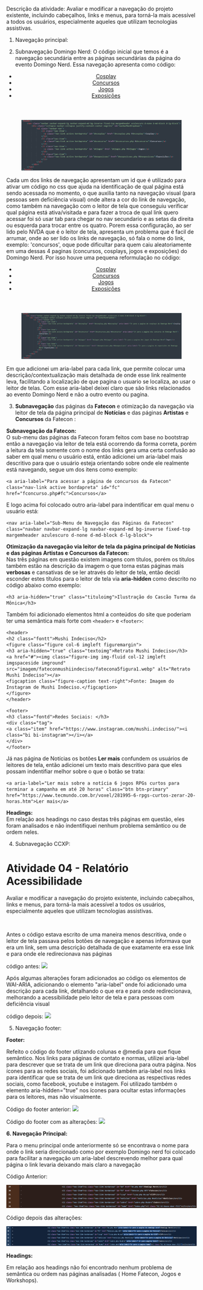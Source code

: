 Descrição da atividade: Avaliar e modificar a navegação do projeto existente, incluindo cabeçalhos, links e menus, para torná-la mais acessível a todos os usuários, especialmente 
aqueles que utilizam tecnologias assistivas.

1. Navegação principal:

2. Subnavegação Domingo Nerd:
O código inicial que temos é a navegação secundária entre as páginas secundárias da página do evento Domingo Nerd. Essa navegação apresenta como código:

<header>
    <nav class="navbar navbar-expand-lg navbar-expand-md bg-inverse fixed-top margemheader azulescuro d-none d-md-block d-lg-block">
        <div class="collapse navbar-collapse justify-content-center negrito" id="navbarNavDropdown">
            <ul class="navbar-nav">
                <li class="nav-item">
                  <a class="nav-link active bordapreta" id="dncosplay" href="dncosplay.php #dncosplay">Cosplay</a>
                </li>
                <li class="nav-item">
                  <a class="nav-link active bordapreta" id="dnconcurso" href="dnconcursos.php #dnconcurso">Concursos</a>
                </li>
                <li class="nav-item">
                  <a class="nav-link active bordapreta" id="dnjogos" href="dnjogos.php #dnjogos">Jogos</a>
                </li>
                <li class="nav-item">
                  <a class="nav-link active bordapreta" id="dnexposicoes" href="dnexposicoes.php #dnexposicoes">Exposições</a>
                </li>
            </ul>
        </div>
    </nav>
</header>
<figure class="centropagina margem3">
    <img src="imagem/include_dn_antes.png" alt="imagem mostrando o código do subnav do Domingo Nerd, antes das alterações">
</figure>
Cada um dos links de navegação apresentam um id que é utilizado para ativar um código no css que ajuda na identificação de qual página está sendo acessada no momento, o que auxilia tanto na navegação visual (para pessoas sem deficiência visual) onde altera a cor do link de navegação, como também na navegação com o leitor de tela que conseguiu verificar qual página está ativa/visitada e para fazer a troca de qual link quero acessar foi só usar tab para chegar no nav secundario e as setas da direita ou esquerda para trocar entre os quatro.
Porem essa configuração, ao ser lido pelo NVDA que é o leitor de tela, apresenta um problema que é facil de arrumar, onde ao ser lido os links de navegação, só fala o nome do link, exemplo: 'concursos', oque pode dificultar para quem caiu aleatoriamente em uma dessas 4 paginas (concursos, cosplays, jogos e exposições) do Domingo Nerd. Por isso houve uma pequena reformulação no código:

<header>
    <nav class="navbar navbar-expand-lg navbar-expand-md bg-inverse fixed-top margemheader azulescuro d-none d-md-block d-lg-block">
        <div class="collapse navbar-collapse justify-content-center negrito" id="navbarNavDropdown">
            <ul class="navbar-nav">
                <li class="nav-item">
                  <a class="nav-link active bordapreta" id="dncosplay" href="dncosplay.php #dncosplay" aria-label="Ir para a pagina de cosplays do Domingo Nerd">Cosplay</a>
                </li>
                <li class="nav-item">
                  <a class="nav-link active bordapreta" id="dnconcurso" href="dnconcursos.php #dnconcurso" aria-label="Ir para a pagina dos concuros do Domingo Nerd">Concursos</a>
                </li>
                <li class="nav-item">
                  <a class="nav-link active bordapreta" id="dnjogos" href="dnjogos.php #dnjogos" aria-label="Ir para a pagina dos jogos do Domingo Nerd">Jogos</a>
                </li>
                <li class="nav-item">
                  <a class="nav-link active bordapreta" id="dnexposicoes" href="dnexposicoes.php #dnexposicoes" aria-label="Ir para a pagina de exposições do Domingo Nerd">Exposições</a>
                </li>
            </ul>
        </div>
    </nav>
</header>
<figure class="centropagina margem3">
    <img src="imagem/include_dn_depois.png" alt="imagem mostrando o código do subnav do Domingo Nerd, depois das alterações">
</figure>
Em que adicionei um aria-label para cada link, que permite colocar uma descrição/contextualização mais detalhada de onde esse link realmente leva, facilitando a localização de que pagina o usuario se localiza, ao usar o leitor de telas. Com esse aria-label deixei claro que são links relacionados ao evento Domingo Nerd e não a outro evento ou pagina.

3. **Subnavegação** das páginas da **Fatecon** e otimização da navegação via leitor de tela da página principal de **Notícias** e das páginas **Artistas** e **Concursos** da Fatecon :

**Subnavegação da Fatecon:**<br> O sub-menu das páginas da Fatecon foram feitos com base no bootstrap então a navegação via leitor de tela está ocorrendo da forma correta, porém a leitura da tela somente com o nome dos links gera uma certa confusão ao saber em qual menu o usuário está, então adicionei um aria-label mais descritivo para que o usuário esteja orientando sobre onde ele realmente está navegando, segue um dos itens como exemplo:<br>
```
<a aria-label="Para acessar a página de concursos da Fatecon" class="nav-link active bordapreta" id="fc" href="fconcurso.php#fc">Concursos</a>
```
E logo acima foi colocado outro aria-label para indentificar em qual menu o usuário está: 
```
<nav aria-label="Sub-Menu de Navegação das Páginas da Fatecon"  class="navbar navbar-expand-lg navbar-expand-md bg-inverse fixed-top margemheader azulescuro d-none d-md-block d-lg-block">
```
**Otimização da navegação via leitor de tela da página principal de **Notícias** e das páginas **Artistas** e **Concursos** da Fatecon:**<br>
Nas três páginas em questão existem imagens com títulos, porém os titulos também estão na descrição da imagem o que torna estas páginas mais **verbosas** e cansativas de se ler através do leitor de tela, então decidi esconder estes títulos para o leitor de tela via **aria-hidden** como descrito no código abaixo como exemplo: 
```
<h3 aria-hidden="true" class="tituloimg">Ilustração do Cascão Turma da Mônica</h3>
```
Também foi adicionado elementos html a conteúdos do site que poderiam ter uma semântica mais forte com `<header>` e `<footer>`:
```
<header>
<h2 class="fontt">Mushi Indeciso</h2>
<figure class="figure col-6 imgleft figuremargin">
<h3 aria-hidden="true" class="textoimg">Retrato Mushi Indeciso</h3> 
<a href="#"><img class="figure-img img-fluid col-12 imgleft imgspaceside imground" src="imagem/fateconmushiindeciso/fatecona5figura1.webp" alt="Retrato Mushi Indeciso"></a>
<figcaption class="figure-caption text-right">Fonte: Imagem do Instagram de Mushi Indeciso.</figcaption>
</figure>
</header>
```
```
<footer>
<h3 class="fontd">Redes Sociais: </h3>
<div class="tag">
<a class="item" href="https://www.instagram.com/mushi.indeciso/"><i class="bi bi-instagram"></i></a>
</div>
</footer>
```
Já nas página de Notícias os botões **Ler mais** confundem os usuários de leitores de tela, então adicionei um texto mais descritivo para que eles possam indentifiar melhor sobre o que o botão se trata: <br>
```
<a aria-label="Ler mais sobre a notícia 6 jogos RPGs curtos para terminar a campanha em até 20 horas" class="btn btn-primary" href="https://www.tecmundo.com.br/voxel/281995-6-rpgs-curtos-zerar-20-horas.htm">Ler mais</a>
```
**Headings:**<br>
Em relação aos headings no caso destas três páginas em questão, eles foram analisados e não indentifiquei nenhum problema semântico ou de ordem neles.

4. Subnavegação CCXP:
<h1>Atividade 04 - Relatório Acessibilidade</h1>

<p>Avaliar e modificar a navegação do projeto existente, incluindo cabeçalhos, links e menus, para torná-la mais acessível a todos os usuários, especialmente aqueles que utilizam tecnologias assistivas.</p><br>
<p>Antes o código estava escrito de uma maneira menos descritiva, onde o leitor de tela passava pelos botões de navegação e apenas informava que era um link, sem uma descrição detalhada de que exatamente era esse link e para onde ele redirecionava nas páginas</p>

 código antes:
 <img src="https://github.com/eiJack/ACESS-S2-2024-PacatosPinguinsPiratasDoDesertoProibido/blob/019695841454f0a8a8a2eb787594b47a81d8b51e/atividade_04/ccxp_nav_antes.png">

 <p>Após algumas alterações foram adicionados ao código os elementos de WAI-ARIA, adicionando o elemento "aria-label" onde foi adicionado uma descrição para cada link, detalhando o que era e para onde redirecionava, melhorando a acessibilidade pelo leitor de tela e para pessoas com deficiência visual</p>

 código depois:
 <img src="https://github.com/eiJack/ACESS-S2-2024-PacatosPinguinsPiratasDoDesertoProibido/blob/019695841454f0a8a8a2eb787594b47a81d8b51e/atividade_04/ccxp_nav_depois.png">

 
5. Navegação footer:
   
**Footer:**

Refeito o código do footer utlizando colunas e  @media para que fique semântico.
Nos links para páginas de contato e normas, utilizei aria-label para descrever que se trata de um link que direciona para outra página.
Nos ícones para as redes sociais, foi adicionado também aria-label nos links para identificar que se trata de um link que direciona as respectivas redes sociais, como facebook, youtube e instagem. Foi utilizado também o elemento aria-hidden="true" nos ícones para ocultar estas informações para os leitores, mas não visualmente.

Código do footer anterior:
<img src="https://github.com/eiJack/ACESS-S2-2024-PacatosPinguinsPiratasDoDesertoProibido/blob/4e6b5644598fa1c30105aa88adebb28c64c5082f/atividade_04/footer_anterior.jpg">

Código do footer com as alterações:
<img src="https://github.com/eiJack/ACESS-S2-2024-PacatosPinguinsPiratasDoDesertoProibido/blob/4e6b5644598fa1c30105aa88adebb28c64c5082f/atividade_04/footer_novo.jpg">

**6\. Navegação Principal:** 

Para o menu principal onde anteriormente só se encontrava o nome para onde o link seria direcionado como por exemplo Domingo nerd foi colocado para facilitar a navegação um aria-label descrevendo melhor para qual página o link levaria  deixando mais claro a navegação 

Código Anterior: 

<img src="https://github.com/eiJack/ACESS-S2-2024-PacatosPinguinsPiratasDoDesertoProibido/blob/ed9c623c98bb31c451f728af44c74587f827e22b/relatorios/imagem/Menu_Principal_sem_Aria-Label.png">

Código depois das alterações:

<img src="https://github.com/eiJack/ACESS-S2-2024-PacatosPinguinsPiratasDoDesertoProibido/blob/ed9c623c98bb31c451f728af44c74587f827e22b/relatorios/imagem/Menu_Principal_com_Aria-Label.png">

**Headings:**

Em relação aos headings não foi encontrado nenhum problema de semântica ou ordem nas páginas analisadas ( Home Fatecon, Jogos e Workshops).